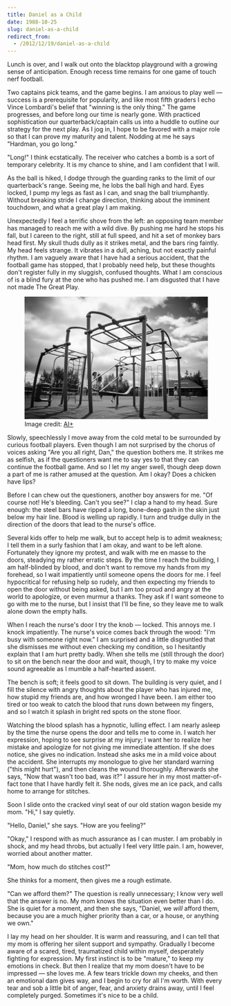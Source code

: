 ```yaml
---
title: Daniel as a Child
date: 1988-10-25
slug: daniel-as-a-child
redirect_from:
  - /2012/12/19/daniel-as-a-child
---
```


Lunch is over, and I walk out onto the blacktop playground with a growing sense of anticipation. Enough recess time remains for one game of touch nerf football.

Two captains pick teams, and the game begins. I am anxious to play well &mdash; success is a prerequisite for popularity, and like most fifth graders I echo Vince Lombardi's belief that "winning is the only thing." The game progresses, and before long our time is nearly gone. With practiced sophistication our quarterback/captain calls us into a huddle to outline our strategy for the next play. As I jog in, I hope to be favored with a major role so that I can prove my maturity and talent. Nodding at me he says "Hardman, you go long."

"Long!" I think ecstatically. The receiver who catches a bomb is a sort of temporary celebrity. It is my chance to shine, and I am confident that I will.

As the ball is hiked, I dodge through the guarding ranks to the limit of our quarterback's range. Seeing me, he lobs the ball high and hard. Eyes locked, I pump my legs as fast as I can, and snag the ball triumphantly. Without breaking stride I change direction, thinking about the imminent touchdown, and what a great play I am making.

Unexpectedly I feel a terrific shove from the left: an opposing team member has managed to reach me with a wild dive. By pushing me hard he stops his fall, but I careen to the right, still at full speed, and hit a set of monkey bars head first. My skull thuds dully as it strikes metal, and the bars ring faintly. My head feels strange. It vibrates in a dull, aching, but not exactly painful rhythm. I am vaguely aware that I have had a serious accident, that the football game has stopped, that I probably need help, but these thoughts don't register fully in my sluggish, confused thoughts. What I am conscious of is a blind fury at the one who has pushed me. I am disgusted that I have not made The Great Play.

<figure><img src="assets/monkey-bars.jpg" /><figcaption>Image credit: <a href="ai-art.md">AI+</a></figcaption></figure>

Slowly, speechlessly I move away from the cold metal to be surrounded by curious football players. Even though I am not surprised by the chorus of voices asking "Are you all right, Dan," the question bothers me. It strikes me as selfish, as if the questioners want me to say yes to that they can continue the football game. And so I let my anger swell, though deep down a part of me is rather amused at the question. Am I okay? Does a chicken have lips?

Before I can chew out the questioners, another boy answers for me. "Of course not! He's bleeding. Can't you see?" I clap a hand to my head. Sure enough: the steel bars have ripped a long, bone-deep gash in the skin just below my hair line. Blood is welling up rapidly. I turn and trudge dully in the direction of the doors that lead to the nurse's office.

Several kids offer to help me walk, but to accept help is to admit weakness; I tell them in a surly fashion that I am okay, and want to be left alone. Fortunately they ignore my protest, and walk with me en masse to the doors, steadying my rather erratic steps. By the time I reach the building, I am half-blinded by blood, and don't want to remove my hands from my forehead, so I wait impatiently until someone opens the doors for me. I feel hypocritical for refusing help so rudely, and then expecting my friends to open the door without being asked, but I am too proud and angry at the world to apologize, or even murmur a thanks. They ask if I want someone to go with me to the nurse, but I insist that I'll be fine, so they leave me to walk alone down the empty halls.

When I reach the nurse's door I try the knob &mdash; locked. This annoys me. I knock impatiently. The nurse's voice comes back through the wood: "I'm busy with someone right now." I am surprised and a little disgruntled that she dismisses me without even checking my condition, so I hesitantly explain that I am hurt pretty badly. When she tells me (still through the door) to sit on the bench near the door and wait, though, I try to make my voice sound agreeable as I mumble a half-hearted assent.

The bench is soft; it feels good to sit down. The building is very quiet, and I fill the silence with angry thoughts about the player who has injured me, how stupid my friends are, and how wronged I have been. I am either too tired or too weak to catch the blood that runs down between my fingers, and so I watch it splash in bright red spots on the stone floor.

Watching the blood splash has a hypnotic, lulling effect. I am nearly asleep by the time the nurse opens the door and tells me to come in. I watch her expression, hoping to see surprise at my injury; I want her to realize her mistake and apologize for not giving me immediate attention. If she does notice, she gives no indication. Instead she asks me in a mild voice about the accident. She interrupts my monologue to give her standard warning ("this might hurt"), and then cleans the wound thoroughly. Afterwards she says, "Now that wasn't too bad, was it?" I assure her in my most matter-of-fact tone that I have hardly felt it. She nods, gives me an ice pack, and calls home to arrange for stitches.

Soon I slide onto the cracked vinyl seat of our old station wagon beside my mom. "Hi," I say quietly.

"Hello, Daniel," she says. "How are you feeling?"

"Okay," I respond with as much assurance as I can muster. I am probably in shock, and my head throbs, but actually I feel very little pain. I am, however, worried about another matter.

"Mom, how much do stitches cost?"

She thinks for a moment, then gives me a rough estimate.

"Can we afford them?" The question is really unnecessary; I know very well that the answer is no. My mom knows the situation even better than I do. She is quiet for a moment, and then she says, "Daniel, we <em>will</em> afford them, because you are a much higher priority than a car, or a house, or anything we own."

I lay my head on her shoulder. It is warm and reassuring, and I can tell that my mom is offering her silent support and sympathy. Gradually I become aware of a scared, tired, traumatized child within myself, desperately fighting for expression. My first instinct is to be "mature," to keep my emotions in check. But then I realize that my mom doesn't have to be impressed &mdash; she loves me. A few tears trickle down my cheeks, and then an emotional dam gives way, and I begin to cry for all I'm worth. With every tear and sob a little bit of anger, fear, and anxiety drains away, until I feel completely purged. Sometimes it's nice to be a child.